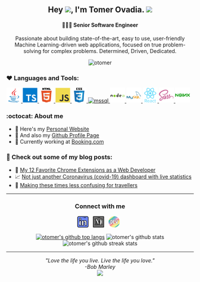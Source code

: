 <div align="center">
  <h2> Hey <img src="https://media.giphy.com/media/hvRJCLFzcasrR4ia7z/giphy.gif" width="25">, I'm Tomer Ovadia. <img src="https://raw.githubusercontent.com/alexnaiman/alexnaiman/master/resources/welcomeglitch.gif" width="50" /> </h2>
</div>

<div align="center">
  <h4> 👨🏽‍💻 Senior Software Engineer </h4>
  <div>Passionate about building state-of-the-art, easy to use, user-friendly Machine Learning-driven web applications, focused on true problem-solving for complex problems. Determined, Driven, Dedicated. </></div>
  <p align="center"> <img src="https://komarev.com/ghpvc/?username=otomer&label=Profile%20views&color=0e75b6&style=flat" alt="otomer" /> </p>

</div>

### ❤️ Languages and Tools:

<p align="left">
  <a href="https://java.com" target="_blank" rel="noreferrer">
    <img src="https://raw.githubusercontent.com/devicons/devicon/master/icons/java/java-original.svg" alt="java" width="40" height="40" />
  </a>
  <a href="https://www.typescriptlang.org/" target="_blank" rel="noreferrer">
    <img src="https://raw.githubusercontent.com/devicons/devicon/master/icons/typescript/typescript-original.svg" alt="typescript" width="40" height="40" />
  </a>
  <a href="https://www.w3.org/html/" target="_blank" rel="noreferrer">
    <img src="https://raw.githubusercontent.com/devicons/devicon/master/icons/html5/html5-original-wordmark.svg" alt="html5" width="40" height="40" />
  </a>
  <a href="https://developer.mozilla.org/en-US/docs/Web/JavaScript" target="_blank" rel="noreferrer">
    <img src="https://raw.githubusercontent.com/devicons/devicon/master/icons/javascript/javascript-original.svg" alt="javascript" width="40" height="40" />
  </a>
  <a href="https://www.w3schools.com/css/" target="_blank" rel="noreferrer">
    <img src="https://raw.githubusercontent.com/devicons/devicon/master/icons/css3/css3-original-wordmark.svg" alt="css3" width="40" height="40" />
  </a>
  <a href="https://www.microsoft.com/en-us/sql-server" target="_blank" rel="noreferrer">
    <img src="https://www.svgrepo.com/show/303229/microsoft-sql-server-logo.svg" alt="mssql" width="40" height="40" />
  </a>
  <a href="https://nodejs.org" target="_blank" rel="noreferrer">
    <img src="https://raw.githubusercontent.com/devicons/devicon/master/icons/nodejs/nodejs-original-wordmark.svg" alt="nodejs" width="40" height="40" />
  </a>
  <a href="https://www.mysql.com/" target="_blank" rel="noreferrer">
    <img src="https://raw.githubusercontent.com/devicons/devicon/master/icons/mysql/mysql-original-wordmark.svg" alt="mysql" width="40" height="40" />
  </a>
  <a href="https://reactjs.org/" target="_blank" rel="noreferrer">
    <img src="https://raw.githubusercontent.com/devicons/devicon/master/icons/react/react-original-wordmark.svg" alt="react" width="40" height="40" />
  </a>
  <a href="https://sass-lang.com" target="_blank" rel="noreferrer">
    <img src="https://raw.githubusercontent.com/devicons/devicon/master/icons/sass/sass-original.svg" alt="sass" width="40" height="40" />
  </a>
  <a href="https://www.nginx.com" target="_blank" rel="noreferrer">
    <img src="https://raw.githubusercontent.com/devicons/devicon/master/icons/nginx/nginx-original.svg" alt="nginx" width="40" height="40" />
  </a>
</p>

### :octocat: About me

- 🔗 Here's my <a target="_blank" href="https://www.tomerovadia.com">Personal Website</a>
- 👤 And also my <a target="_blank" href="https://otomer.github.io">Github Profile Page</a>
- 🏢 Currently working at <a target="_blank" href="https://www.booking.com">Booking.com</a>

### 📕 Check out some of my blog posts:

- 🚀 <a target="_blank" href="https://dev.to/otomer/my-12-favorite-chrome-extensions-as-a-web-developer-56eg">My 12 Favorite Chrome Extensions as a Web Developer</a>
- 📈 <a target="_blank" href="https://dev.to/otomer/not-just-another-coronavirus-covid-19-dashboard-with-live-statistics-4d9k">Not just another Coronavirus (covid-19) dashboard with live statistics</a>
- 🌇 <a target="_blank" href="https://dev.to/otomer/making-these-times-less-confusing-for-travellers-29hj">Making these times less confusing for travellers</a>

--- 

<div align="center">
  
  ### Connect with me

  <p >
    <a target="_blank" href="https://www.linkedin.com/in/tomerovadia/"><img height="30" src="https://raw.githubusercontent.com/otomer/otomer/master/assets/linkedin.png?raw=true"></a>&nbsp;&nbsp;
    <a target="_blank" href="https://medium.com/@tomero"><img height="30" src="https://raw.githubusercontent.com/otomer/otomer/master/assets/medium.png?raw=true"></a>&nbsp;&nbsp;
    <a target="_blank" href="https://dev.to/otomer"><img height="30" src="https://raw.githubusercontent.com/otomer/otomer/master/assets/devto.png?raw=true"></a>&nbsp;&nbsp;
  </p>
  
  [![otomer's github top langs](https://github-readme-stats.vercel.app/api/top-langs/?username=otomer&layout=compact&theme=dracula)](https://github.com/anuraghazra/github-readme-stats)
  ![otomer's github stats](https://github-readme-stats.vercel.app/api?username=otomer&show_icons=true&theme=dracula)
  ![otomer's github streak stats](https://github-readme-streak-stats.herokuapp.com/?user=otomer&theme=dracula)
</div>

--- 

<p align="center">
   <i>
     "Love the life you live. Live the life you love." <br>
                                         -Bob Marley <br><img src = "https://media2.giphy.com/media/QssGEmpkyEOhBCb7e1/giphy.gif?cid=ecf05e47a0n3gi1bfqntqmob8g9aid1oyj2wr3ds3mg700bl&rid=giphy.gif" width = 32>
  </i>
</p>       

